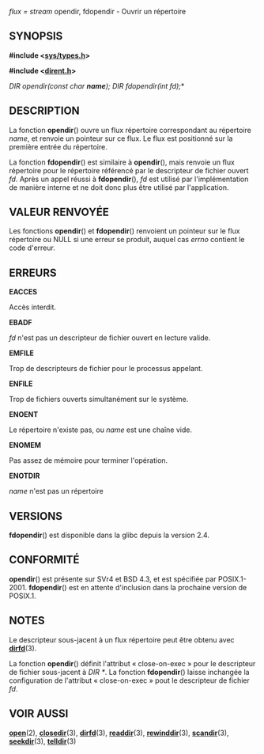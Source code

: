 *flux = stream*
opendir, fdopendir - Ouvrir un répertoire  

## SYNOPSIS

**#include <[sys/types.h](file:/usr/include/sys/types.h)>**

**#include <[dirent.h](file:/usr/include/dirent.h)>**

**DIR *opendir(const char ***_name_**);**
**DIR *fdopendir(int** _fd_**);**

  

## DESCRIPTION

La fonction **opendir**() ouvre un flux répertoire correspondant au répertoire _name_, et renvoie un pointeur sur ce flux. Le flux est positionné sur la première entrée du répertoire.

La fonction **fdopendir**() est similaire à **opendir**(), mais renvoie un flux répertoire pour le répertoire référencé par le descripteur de fichier ouvert _fd_. Après un appel réussi à **fdopendir**(), _fd_ est utilisé par l'implémentation de manière interne et ne doit donc plus être utilisé par l'application.  

## VALEUR RENVOYÉE

Les fonctions **opendir**() et **fdopendir**() renvoient un pointeur sur le flux répertoire ou NULL si une erreur se produit, auquel cas _errno_ contient le code d'erreur.  

## ERREURS

**EACCES**

Accès interdit.

**EBADF**

_fd_ n'est pas un descripteur de fichier ouvert en lecture valide.

**EMFILE**

Trop de descripteurs de fichier pour le processus appelant.

**ENFILE**

Trop de fichiers ouverts simultanément sur le système.

**ENOENT**

Le répertoire n'existe pas, ou _name_ est une chaîne vide.

**ENOMEM**

Pas assez de mémoire pour terminer l'opération.

**ENOTDIR**

_name_ n'est pas un répertoire

  

## VERSIONS

**fdopendir**() est disponible dans la glibc depuis la version 2.4.  

## CONFORMITÉ

**opendir**() est présente sur SVr4 et BSD 4.3, et est spécifiée par POSIX.1-2001. **fdopendir**() est en attente d'inclusion dans la prochaine version de POSIX.1.  

## NOTES

Le descripteur sous-jacent à un flux répertoire peut être obtenu avec **[dirfd](http://manpagesfr.free.fr/man/man3/dirfd.3.html)**(3).

La fonction **opendir**() définit l'attribut « close-on-exec » pour le descripteur de fichier sous-jacent à _DIR *_. La fonction **fdopendir**() laisse inchangée la configuration de l'attribut « close-on-exec » pout le descripteur de fichier _fd_.  

## VOIR AUSSI

**[open](http://manpagesfr.free.fr/man/man2/open.2.html)**(2), **[closedir](http://manpagesfr.free.fr/man/man3/closedir.3.html)**(3), **[dirfd](http://manpagesfr.free.fr/man/man3/dirfd.3.html)**(3), **[readdir](http://manpagesfr.free.fr/man/man3/readdir.3.html)**(3), **[rewinddir](http://manpagesfr.free.fr/man/man3/rewinddir.3.html)**(3), **[scandir](http://manpagesfr.free.fr/man/man3/scandir.3.html)**(3), **[seekdir](http://manpagesfr.free.fr/man/man3/seekdir.3.html)**(3), **[telldir](http://manpagesfr.free.fr/man/man3/telldir.3.html)**(3)